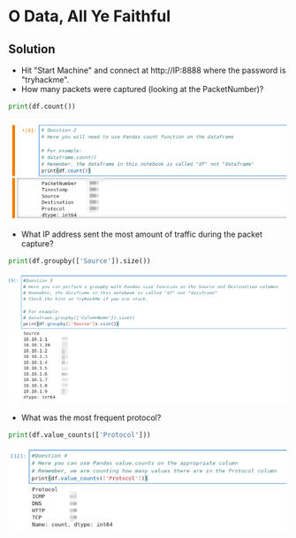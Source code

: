 # O Data, All Ye Faithful

## Solution
- Hit "Start Machine" and connect at http://IP:8888 where the password is "tryhackme".
- How many packets were captured (looking at the PacketNumber)?
```python
print(df.count())
```

![Alt text](image.png)

- What IP address sent the most amount of traffic during the packet capture?
```python
print(df.groupby(['Source']).size())
```

![Alt text](image-1.png)

- What was the most frequent protocol?
```python
print(df.value_counts(['Protocol']))
```

![Alt text](image-2.png)

